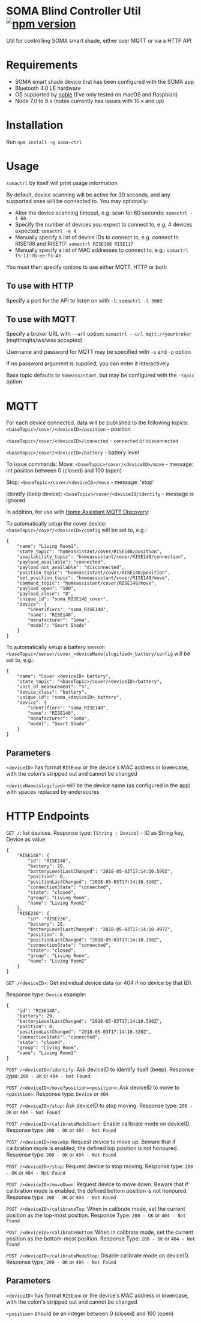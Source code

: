 # SOMA Blind Controller Util [![npm version](https://badge.fury.io/js/soma-ctrl.svg)](https://badge.fury.io/js/soma-ctrl)
Util for controlling SOMA smart shade, either over MQTT or via a HTTP API

# Requirements
- SOMA smart shade device that has been configured with the SOMA app
- Bluetooth 4.0 LE hardware
- OS supported by [noble](https://github.com/noble/noble) (I've only tested on macOS and Raspbian)
- Node 7.0 to 9.x (noble currently has issues with 10.x and up)

# Installation
Run `npm install -g soma-ctrl`

# Usage
`somactrl` by itself will print usage information

By default, device scanning will be active for 30 seconds, and any supported ones will be connected to.
You may optionally:
- Alter the device scanning timeout, e.g. scan for 60 seconds: `somactrl -t 60`
- Specify the number of devices you expect to connect to, e.g. 4 devices expected: `somactrl -e 4`
- Manually specify a list of device IDs to connect to, e.g. connect to RISE108 and RISE117: `somactrl RISE108 RISE117`
- Manually specify a list of MAC addresses to connect to, e.g.: `somactrl f5:11:7b:ee:f3:43`


You must then specify options to use either MQTT, HTTP or both

## To use with HTTP
Specify a port for the API to listen on with `-l`:
`somactrl -l 3000`

## To use with MQTT
Specify a broker URL with `--url` option:
`somactrl --url mqtt://yourbroker` (mqtt/mqtts/ws/wss accepted)

Username and password for MQTT may be specified with `-u` and `-p` option

If no password argument is supplied, you can enter it interactively

Base topic defaults to `homeassistant`, but may be configured with the `-topic` option


# MQTT
For each device connected, data will be published to the following topics:
`<baseTopic>/cover/<deviceID>/position` - position

`<baseTopic>/cover/<deviceID>/connected` - `connected` or `disconnected`

`<baseTopic>/cover/<deviceID>/battery` - battery level

To issue commands:
Move: `<baseTopic>/cover/<deviceID>/move` - message: int position between 0 (closed) and 100 (open)

Stop: `<baseTopic>/cover/<deviceID>/move` - message: 'stop'

Identify (beep device): `<baseTopic>/cover/<deviceID/identify` - message is ignored

In addition, for use with [Home Assistant MQTT Discovery](https://www.home-assistant.io/docs/mqtt/discovery/):

To automatically setup the cover device:
`<baseTopic>/cover/<deviceID>/config` will be set to, e.g.:
```
{
    "name": "Living Room1",
    "state_topic": "homeassistant/cover/RISE148/position",
    "availability_topic": "homeassistant/cover/RISE148/connection",
    "payload_available": "connected",
    "payload_not_available": "disconnected",
    "position_topic": "homeassistant/cover/RISE148/position",
    "set_position_topic": "homeassistant/cover/RISE148/move",
    "command_topic": "homeassistant/cover/RISE148/move",
    "payload_open": "100",
    "payload_close": "0",
    "unique_id": "soma_RISE148_cover",
    "device": {
        "identifiers": "soma_RISE148",
        "name": "RISE148",
        "manufacturer": "Soma",
        "model": "Smart Shade"
    }
}
```
To automatically setup a battery sensor:
`<baseTopic>/sensor/cover_<deviceName|slugified>_battery/config` will be set to, e.g.:
```
{
    "name": "Cover <deviceID> battery",
    "state_topic": "<baseTopic>/cover/<deviceID>/battery",
    "unit_of_measurement": "%",
    "device_class": "battery",
    "unique_id": "soma_<deviceID>_battery",
    "device": {
        "identifiers": "soma_RISE148",
        "name": "RISE148",
        "manufacturer": "Soma",
        "model": "Smart Shade"
    }
}
```

## Parameters

`<deviceID>` has format `RISEnnn` or the device's MAC address in lowercase, with the colon's stripped out and cannot be changed

`<deviceName|slugified>` will be the device name (as configured in the app) with spaces replaced by underscores


# HTTP Endpoints

`GET /`: list devices.
Response type: `[String : Device]` - ID as String key, Device as value
```
{
    "RISE148": {
        "id": "RISE148",
        "battery": 29,
        "batteryLevelLastChanged": "2018-05-03T17:14:10.590Z",
        "position": 0,
        "positionLastChanged": "2018-05-03T17:14:10.320Z",
        "connectionState": "connected",
        "state": "closed",
        "group": "Living Room",
        "name": "Living Room1"
    },
    "RISE236": {
        "id": "RISE236",
        "battery": 28,
        "batteryLevelLastChanged": "2018-05-03T17:14:10.497Z",
        "position": 0,
        "positionLastChanged": "2018-05-03T17:14:10.198Z",
        "connectionState": "connected",
        "state": "closed",
        "group": "Living Room",
        "name": "Living Room2"
    }
}
```

`GET /<deviceID>`: Get individual device data (or 404 if no device by that ID).

Response type: `Device` example:
```
{
    "id": "RISE148",
    "battery": 29,
    "batteryLevelLastChanged": "2018-05-03T17:14:10.590Z",
    "position": 0,
    "positionLastChanged": "2018-05-03T17:14:10.320Z",
    "connectionState": "connected",
    "state": "closed",
    "group": "Living Room",
    "name": "Living Room1"
}
```

`POST /<deviceID>/identify`: Ask deviceID to identify itself (beep). Response type: `200 - OK` or `404 - Not Found`

`POST /<deviceID>/move?position=<position>`: Ask deviceID to move to `<position>`. Response type: `Device` or `404`

`POST /<deviceID>/stop`: Ask deviceID to stop moving. Response type: `200 - OK` or `404 - Not Found`

`POST /<deviceID>/calibrateModeStart`: Enable calibrate mode on deviceID. Response type: `200 - OK` or `404 - Not Found`

`POST /<deviceID>/moveUp`: Request device to move up. Beware that if calibration mode is enabled, the defined top position is not honoured. Response type: `200 - OK` or `404 - Not Found`

`POST /<deviceID>/stop`: Request device to stop moving. Response type: `200 - OK` or `404 - Not Found`

`POST /<deviceID>/moveDown`: Request device to move down. Beware that if calibration mode is enabled, the defined bottom position is not honoured. Response type: `200 - OK` or `404 - Not Found`

`POST /<deviceID>/calibrateTop`: When in calibrate mode, set the current position as the top-most position. Response Type: `200 - OK` or `404 - Not Found`

`POST /<deviceID>/calibrateBottom`: When in calibrate mode, set the current position as the bottom-most position. Response Type: `200 - OK` or `404 - Not Found`

`POST /<deviceID>/calibrateModeStop`: Disable calibrate mode on deviceID. Response type; `200 - OK` or `404 - Not Found`

## Parameters

`<deviceID>` has format `RISEnnn` or the device's MAC address in lowercase, with the colon's stripped out and cannot be changed

`<position>` should be an integer between 0 (closed) and 100 (open)
